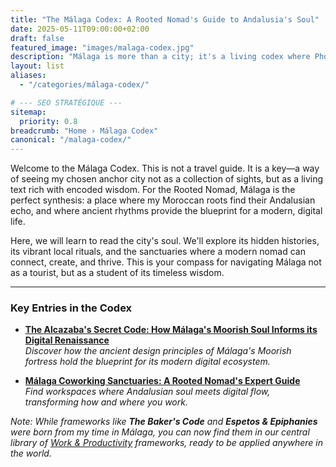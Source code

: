 ```yaml
---
title: "The Málaga Codex: A Rooted Nomad's Guide to Andalusia's Soul"
date: 2025-05-11T09:00:00+02:00
draft: false
featured_image: "images/malaga-codex.jpg"
description: "Málaga is more than a city; it's a living codex where Phoenician trade routes and Moorish wisdom inform a vibrant digital renaissance. This is your key to deciphering it."
layout: list
aliases:
  - "/categories/málaga-codex/"

# --- SEO STRATÉGIQUE ---
sitemap:
  priority: 0.8
breadcrumb: "Home › Málaga Codex"
canonical: "/malaga-codex/"
---
```


Welcome to the Málaga Codex. This is not a travel guide. It is a key—a way of seeing my chosen anchor city not as a collection of sights, but as a living text rich with encoded wisdom. For the Rooted Nomad, Málaga is the perfect synthesis: a place where my Moroccan roots find their Andalusian echo, and where ancient rhythms provide the blueprint for a modern, digital life.

Here, we will learn to read the city's soul. We'll explore its hidden histories, its vibrant local rituals, and the sanctuaries where a modern nomad can connect, create, and thrive. This is your compass for navigating Málaga not as a tourist, but as a student of its timeless wisdom.

---

### Key Entries in the Codex

*   [**The Alcazaba's Secret Code: How Málaga's Moorish Soul Informs its Digital Renaissance**](/place-belonging/malaga-alcazaba-code/)  
    *Discover how the ancient design principles of Málaga's Moorish fortress hold the blueprint for its modern digital ecosystem.*

*   [**Málaga Coworking Sanctuaries: A Rooted Nomad's Expert Guide**](/place-belonging/malaga-coworking-sanctuaries/)  
    *Find workspaces where Andalusian soul meets digital flow, transforming how and where you work.*

*Note: While frameworks like **The Baker's Code** and **Espetos & Epiphanies** were born from my time in Málaga, you can now find them in our central library of [Work & Productivity](/work-productivity/) frameworks, ready to be applied anywhere in the world.*